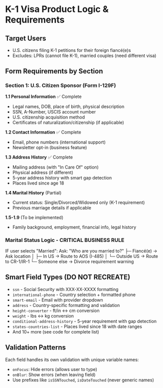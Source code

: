 # K-1 Visa Product Logic & Requirements

## Target Users
- U.S. citizens filing K-1 petitions for their foreign fiancé(e)s
- Excludes: LPRs (cannot file K-1), married couples (need different visa)

## Form Requirements by Section

### Section 1: U.S. Citizen Sponsor (Form I-129F)
**1.1 Personal Information** ✅ Complete
- Legal names, DOB, place of birth, physical description
- SSN, A-Number, USCIS account number
- U.S. citizenship acquisition method
- Certificates of naturalization/citizenship (if applicable)

**1.2 Contact Information** ✅ Complete  
- Email, phone numbers (international support)
- Newsletter opt-in (business feature)

**1.3 Address History** ✅ Complete
- Mailing address (with "In Care Of" option)
- Physical address (if different)
- 5-year address history with smart gap detection
- Places lived since age 18

**1.4 Marital History** (Partial)
- Current status: Single/Divorced/Widowed only (K-1 requirement)
- Previous marriage details if applicable

**1.5-1.9** (To be implemented)
- Family background, employment, financial info, legal history

### Marital Status Logic - CRITICAL BUSINESS RULE
IF user selects "Married":
Ask: "Who are you married to?"
├─ Fiancé(e) → Ask location
│   ├─ In US → Route to AOS (I-485)
│   └─ Outside US → Route to CR-1/IR-1
└─ Someone else → Divorce requirement warning

## Smart Field Types (DO NOT RECREATE)
- `ssn` - Social Security with XXX-XX-XXXX formatting
- `international-phone` - Country selection + formatted phone
- `smart-email` - Email with provider dropdown
- `address` - Country-specific formatting and validation
- `height-converter` - ft/in ↔ cm conversion
- `weight` - lbs ↔ kg conversion
- `conditional-address-history` - 5-year requirement with gap detection
- `states-countries-list` - Places lived since 18 with date ranges
- And 10+ more (see code for complete list)

## Validation Patterns
Each field handles its own validation with unique variable names:
- `onFocus`: Hide errors (allows user to type)
- `onBlur`: Show errors (when leaving field)
- Use prefixes like `isSSNTouched`, `isDateTouched` (never generic names)